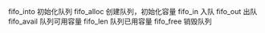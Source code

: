 fifo_into    初始化队列
fifo_alloc   创建队列，初始化容量
fifo_in      入队
fifo_out     出队
fifo_avail   队列可用容量
fifo_len     队列已用容量
fifo_free    销毁队列